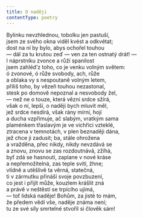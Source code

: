 ```yaml
---
title: O naději
contentType: poetry
---
```


Bylinku nevzhlednou, tobolku jen pastuší,  
jsem ze svého okna viděl kvést a odkvétat;  
dost na ní by bylo, abys ochořel touhou  
— dál za tu krutou zeď — ven za ten ostnatý drát! —  
I náprstníku zvonce a růží spanilost  
jsem zahléd’z toho, co je venku volným světem:  
ó zvonové, ó růže svobody, ach, růže  
a oblaka vy s nespoutaně volným letem,  
příliš toho, by vězeň touhou nezastonal,  
stesk po domově nepoznal a nesvobody žel,  
— než ne o touze, která vězni srdce sžírá,  
však o ní, lepší, o naději bych mluvit měl,  
jež srdce nesdírá, však rány mírní, hojí  
a ducha vzpřimuje, ač slabým, vratkým sama  
plaménkem třaslavým je ve vichřici vzteklé,  
ztracena v temnotách, v plen beznaději dána,  
jež chce ji zadusit; ba, stále ohrožena  
a vražděna, přec nikdy, nikdy nevzdává se  
a znovu, znovu se zas rozdoutnává, zžíhá,  
byť zdá se hasnouti, zaplane v nové kráse  
a nepřemožitelná, zas teple svítí, žhne;  
vlídně a utěšlivě ta věrná, statečná,  
ti v zármutku přináší svoje povzbuzení,  
co jest i přijít může, kouzlem krášlit zná  
a právě v neštěstí se trpícího ujímá,  
— toť lidská naděje! Bohům, za jisté to mám,  
že předem vědí vše, naděje známa není;  
tu ze své síly smrtelné stvořil si člověk sám!
